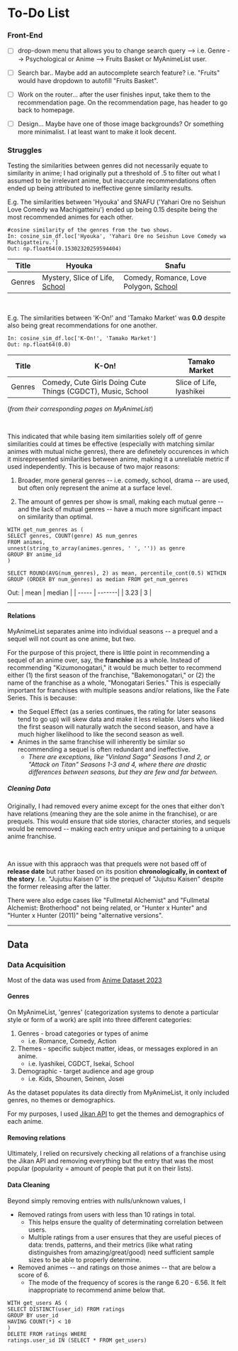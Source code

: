 # To-Do List

### Front-End
- [ ] drop-down menu that allows you to change search query --> i.e. Genre --> Psychological or Anime --> Fruits Basket or MyAnimeList user.

- [ ] Search bar.. Maybe add an autocomplete search feature? i.e. "Fruits" would have dropdown to autofill "Fruits Basket".

- [ ] Work on the router... after the user finishes input, take them to the recommendation page. On the recommendation page, has header to go back to homepage.

- [ ] Design... Maybe have one of those image backgrounds? Or something more minimalist. I at least want to make it look decent. 

### Struggles

Testing the similarities between genres did not necessarily equate to similarity in anime; I had originally put a threshold of .5 to 
filter out what I assumed to be irrelevant anime, but inaccurate recommendations often ended up being attributed to ineffective genre similarity results.

E.g.
The similarities between 'Hyouka' and SNAFU ('Yahari Ore no Seishun Love Comedy wa Machigatteiru') ended up being 0.15 despite being the most recommended animes for each other.

```
#cosine similarity of the genres from the two shows.
In: cosine_sim_df.loc['Hyouka', 'Yahari Ore no Seishun Love Comedy wa Machigatteiru.'] 
Out: np.float64(0.15302320259594404)
```
| Title | Hyouka | Snafu |
| --- | --- | --- |
| Genres | Mystery, Slice of Life, <ins>School</ins> | Comedy, Romance, Love Polygon, <ins>School</ins> |

<br>

E.g.
The similarities between 'K-On!' and 'Tamako Market' was **0.0** despite also being great recommendations for one another.

```
In: cosine_sim_df.loc['K-On!', 'Tamako Market']
Out: np.float64(0.0)
```
| Title | K-On! | Tamako Market |
| --- | --- | --- |
| Genres | Comedy, Cute Girls Doing Cute Things (CGDCT), Music, School | Slice of Life, Iyashikei |

(*from their corresponding pages on MyAnimeList*)

<br>

  This indicated that while basing item similarities solely off of genre similarities could at times be effective (especially with matching similar animes with mutual niche genres), there are definetely occurences in which it misrepresented similarities between anime, making it a unreliable metric if used independently. This is because of two major reasons:

1. Broader, more general genres -- i.e. comedy, school, drama --  are used, but often only represent the anime at a surface level.

2. The amount of genres per show is small, making each mutual genre -- and the lack of mutual genres -- have a much more significant impact on similarity than optimal.

```
WITH get_num_genres as (
SELECT genres, COUNT(genre) AS num_genres
FROM animes,
unnest(string_to_array(animes.genres, ' ', '')) as genre
GROUP BY anime_id
)

SELECT ROUND(AVG(num_genres), 2) as mean, percentile_cont(0.5) WITHIN GROUP (ORDER BY num_genres) as median FROM get_num_genres
```
Out:
| mean | median |
| ----- | -------|
| 3.23 | 3 |

---
#### Relations

MyAnimeList separates anime into individual seasons -- a prequel and a sequel will not count as one anime, but two. 
<br>

For the purpose of this project, there is little point in recommending a sequel of an anime over, say, the **franchise** as a whole. Instead of recommending "Kizumonogatari," it would be much better to recommend either (1) the first season of the franchise, "Bakemonogatari," or (2) the name of the franchise as a whole, "Monogatari Series." This is especially important for franchises with multiple seasons and/or relations, like the Fate Series. This is because:

- the Sequel Effect (as a series continues, the rating for later seasons tend to go up) will skew data and make it less reliable. Users who liked the first season will naturally watch the second season, and have a much higher likelihood to like the second season as well.
- Animes in the same franchise will inherently be similar so recommending a sequel is often redundant and ineffective.
    - _There are exceptions, like "Vinland Saga" Seasons 1 and 2, or "Attack on Titan" Seasons 1-3 and 4, where there are drastic differences between seasons, but they are few and far between._

 ##### Cleaning Data

 Originally, I had removed every anime except for the ones that either don't have relations (meaning they are the sole anime in the franchise), or are prequels. This would ensure that side stories, character stories, and sequels would be removed -- making each entry unique and pertaining to a unique anime franchise.

<br>

An issue with this appraoch was that prequels were not based off of **release date** but rather based on its position **chronologically, in context of the story**. I.e. "Jujutsu Kaisen 0" is the prequel of "Jujutsu Kaisen" despite the former releasing after the latter.

There were also edge cases like "Fullmetal Alchemist" and "Fullmetal Alchemist: Brotherhood" not being related, or "Hunter x Hunter" and "Hunter x Hunter (2011)" being "alternative versions". 

---
## Data

### Data Acquisition

Most of the data was used from [Anime Dataset 2023](https://www.kaggle.com/datasets/dbdmobile/myanimelist-dataset/data?select=anime-dataset-2023.csv)

#### Genres

On MyAnimeList, 'genres' (categorization systems to denote a particular style or form of a work) are split into three different categories:

1. Genres - broad categories or types of anime
    - i.e. Romance, Comedy, Action
2. Themes - specific subject matter, ideas, or messages explored in an anime.
    - i.e. Iyashikei, CGDCT, Isekai, School
3. Demographic - target audience and age group
    - i.e. Kids, Shounen, Seinen, Josei

As the dataset populates its data directly from MyAnimeList, it only included genres, no themes or demographics.

For my purposes, I used [Jikan API](https://jikan.moe/) to get the themes and demographics of each anime.

#### Removing relations

Ultimately, I relied on recursively checking all relations of a franchise using the Jikan API and removing everything but the entry that was the most popular (popularity = amount of people that put it on their lists).

#### Data Cleaning

Beyond simply removing entries with nulls/unknown values, I

- Removed ratings from users with less than 10 ratings in total.
  - This helps ensure the quality of determinating correlation between users.
  - Multiple ratings from a user ensures that they are useful pieces of data: trends, patterns, and their metrics (like what rating distinguishes from amazing/great/good) need sufficient sample sizes to be able to properly determine.
- Removed animes -- and ratings on those animes -- that are below a score of 6.
  - The mode of the frequency of scores is the range 6.20 - 6.56. It felt inappropriate to recommend anime below that.
```
WITH get_users AS (
SELECT DISTINCT(user_id) FROM ratings
GROUP BY user_id
HAVING COUNT(*) < 10
)
DELETE FROM ratings WHERE
ratings.user_id IN (SELECT * FROM get_users)
```


